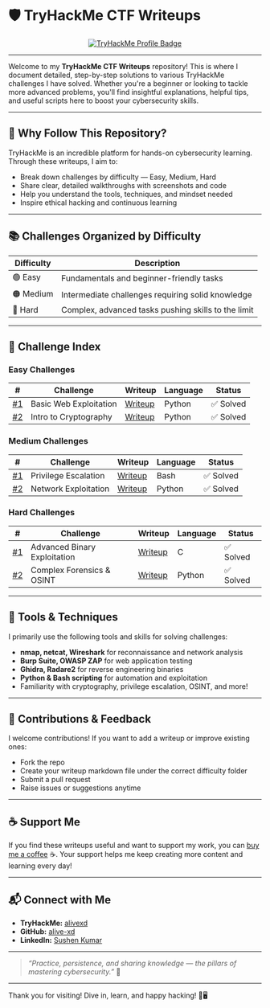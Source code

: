 # 🛡️ TryHackMe CTF Writeups 

<p align="center">
  <a href="https://tryhackme.com/p/alivexd" target="_blank" rel="noopener noreferrer">
    <img src="https://img.shields.io/badge/TryHackMe-alivexd-orange?style=for-the-badge&logo=tryhackme" alt="TryHackMe Profile Badge" />
  </a>
</p>





---

Welcome to my **TryHackMe CTF Writeups** repository! This is where I document detailed, step-by-step solutions to various TryHackMe challenges I have solved. Whether you're a beginner or looking to tackle more advanced problems, you'll find insightful explanations, helpful tips, and useful scripts here to boost your cybersecurity skills.

---

## 🚀 Why Follow This Repository?

TryHackMe is an incredible platform for hands-on cybersecurity learning. Through these writeups, I aim to:  

- Break down challenges by difficulty — Easy, Medium, Hard  
- Share clear, detailed walkthroughs with screenshots and code  
- Help you understand the tools, techniques, and mindset needed  
- Inspire ethical hacking and continuous learning  

---

## 📚 Challenges Organized by Difficulty

| Difficulty | Description                          |
|------------|------------------------------------|
| 🟢 Easy    | Fundamentals and beginner-friendly tasks |
| 🟠 Medium  | Intermediate challenges requiring solid knowledge |
| 🔴 Hard    | Complex, advanced tasks pushing skills to the limit |

---

## 📝 Challenge Index

### Easy Challenges

| #   | Challenge                      | Writeup                                | Language | Status  |
|-----|--------------------------------|---------------------------------------|----------|---------|
| [#1](Easy/challenge1.md) | Basic Web Exploitation         | [Writeup](Easy/challenge1.md)          | Python   | ✅ Solved |
| [#2](Easy/challenge2.md) | Intro to Cryptography           | [Writeup](Easy/challenge2.md)          | Python   | ✅ Solved |

### Medium Challenges

| #   | Challenge                      | Writeup                                | Language | Status  |
|-----|--------------------------------|---------------------------------------|----------|---------|
| [#1](Medium/challenge1.md) | Privilege Escalation            | [Writeup](Medium/challenge1.md)        | Bash     | ✅ Solved |
| [#2](Medium/challenge2.md) | Network Exploitation            | [Writeup](Medium/challenge2.md)        | Python   | ✅ Solved |

### Hard Challenges

| #   | Challenge                      | Writeup                                | Language | Status  |
|-----|--------------------------------|---------------------------------------|----------|---------|
| [#1](Hard/challenge1.md)   | Advanced Binary Exploitation     | [Writeup](Hard/challenge1.md)          | C        | ✅ Solved |
| [#2](Hard/challenge2.md)   | Complex Forensics & OSINT       | [Writeup](Hard/challenge2.md)          | Python   | ✅ Solved |

---

## 🧰 Tools & Techniques

I primarily use the following tools and skills for solving challenges:  
- **nmap, netcat, Wireshark** for reconnaissance and network analysis  
- **Burp Suite, OWASP ZAP** for web application testing  
- **Ghidra, Radare2** for reverse engineering binaries  
- **Python & Bash scripting** for automation and exploitation  
- Familiarity with cryptography, privilege escalation, OSINT, and more!

---

## 🤝 Contributions & Feedback

I welcome contributions! If you want to add a writeup or improve existing ones:  
- Fork the repo  
- Create your writeup markdown file under the correct difficulty folder  
- Submit a pull request  
- Raise issues or suggestions anytime  

---

## ☕ Support Me

If you find these writeups useful and want to support my work, you can [buy me a coffee](https://www.buymeacoffee.com/alivexd) ☕. Your support helps me keep creating more content and learning every day!

---

## 📬 Connect with Me

- **TryHackMe:** [alivexd](https://tryhackme.com/p/alivexd)  
- **GitHub:** [alive-xd](https://github.com/alive-xd)  
- **LinkedIn:** [Sushen Kumar](https://linkedin.com/in/sushen-kumar)

---

> _“Practice, persistence, and sharing knowledge — the pillars of mastering cybersecurity.”_ 🚀

---

Thank you for visiting! Dive in, learn, and happy hacking! 🔐🖥️
